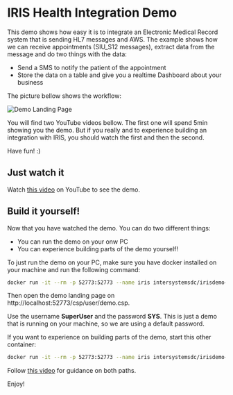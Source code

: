 # IRIS Health Integration Demo

This demo shows how easy it is to integrate an Electronic Medical Record system that is sending HL7 messages and AWS. The example shows how we can receive appointments (SIU_S12 messages), extract data from the message and do two things with the data:
- Send a SMS to notify the patient of the appointment
- Store the data on a table and give you a realtime Dashboard about your business

The picture bellow shows the workflow:

![Demo Landing Page](https://user-images.githubusercontent.com/6372644/55177991-e7d65280-515a-11e9-9a7a-114fc360704d.png)

You will find two YouTube videos bellow. The first one will spend 5min showing you the demo. But if you really and to experience building an integration with IRIS, you should watch the first and then the second.

Have fun! :)

## Just watch it

Watch [this video](http://www.youtube.com/) on YouTube to see the demo.

## Build it yourself!

Now that you have watched the demo. You can do two different things:
- You can run the demo on your onw PC
- You can experience building parts of the demo yourself!

To just run the demo on your PC, make sure you have docker installed on your machine and run the following command:

```bash
docker run -it --rm -p 52773:52773 --name iris intersystemsdc/irisdemo-demo-appointmentsms:stable
```

Then open the demo landing page on http://localhost:52773/csp/user/demo.csp.

Use the username **SuperUser** and the password **SYS**. This is just a demo that is running on your machine, so we are using a default password.

If you want to experience on building parts of the demo, start this other container:

```bash
docker run -it --rm -p 52773:52773 --name iris intersystemsdc/irisdemo-demo-appointmentsms:student
```

Follow [this video](http://www.youtube.com/) for guidance on both paths.

Enjoy!
